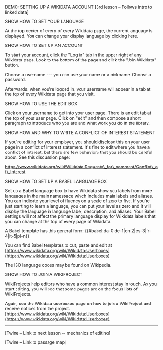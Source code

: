 DEMO: SETTING UP A WIKIDATA ACCOUNT [3rd lesson – Follows intro to linked data]

SHOW HOW TO SET YOUR LANGUAGE

At the top center of every of every Wikidata page, the current language is displayed. You can change your display language by clicking here.

SHOW HOW TO SET UP AN ACCOUNT

To start your account, click the &quot;Log in&quot; tab in the upper right of any Wikidata page. Look to the bottom of the page and click the &quot;Join Wikidata&quot; button.

Choose a username --- you can use your name or a nickname. Choose a password.

Afterwards, when you&#39;re logged in, your username will appear in a tab at the top of every Wikidata page that you visit.

SHOW HOW TO USE THE EDIT BOX

Click on your username to get into your user page. There is an edit tab at the top of your user page. Click on "edit" and then compose a short paragraph to introduce who you are and what work you do in the library.

SHOW HOW AND WHY TO WRITE A CONFLICT OF INTEREST STATEMENT

If you&#39;re editing for your employer, you should disclose this on your user page in a conflict of interest statement. It&#39;s fine to edit where you have a conflict of interest, but there are few behaviors that you should be careful about. See this discussion page:

https://www.wikidata.org/wiki/Wikidata:Requests\_for\_comment/Conflict\_of\_Interest

SHOW HOW TO SET UP A BABEL LANGUAGE BOX

Set up a Babel language box to have Wikidata show you labels from more languages in the main namespace which includes main labels and aliases. You can indicate your level of fluency on a scale of zero to five. If you&#39;re just starting to learn a language, you can put your level as zero and it will display the language in language label, description, and aliases. Your Babel settings will not affect the primary language display for Wikidata labels that you can change at the top of every page of Wikidata.

A Babel template has this general form: {{#babel:da-0|de-1|en-2|es-3|fr-4|it-5|pl-n}}

You can find Babel templates to cut, paste and edit at [https://www.wikidata.org/wiki/Wikidata:Userboxes](https://www.wikidata.org/wiki/Wikidata:Userboxes)

The ISO language codes may be found on Wikipedia.

SHOW HOW TO JOIN A WIKIPROJECT

WikiProjects help editors who have a common interest stay in touch. As you start editing, you will see that some pages are on the focus lists of WikiProjects.

Again, see the Wikidata userboxes page on how to join a WikiProject and receive notices from the project. [https://www.wikidata.org/wiki/Wikidata:Userboxes](https://www.wikidata.org/wiki/Wikidata:Userboxes)

-------------------------------------------------

[Twine – Link to next lesson -- mechanics of editing]

[Twine – Link to passage map]
